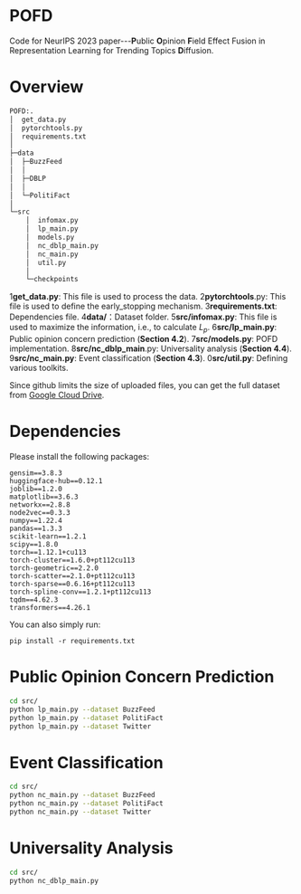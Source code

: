 ﻿# POFD
Code for NeurIPS 2023 paper---**P**ublic **O**pinion **F**ield Effect Fusion in Representation Learning for Trending Topics **D**iffusion.

# Overview
```bash
POFD:.
│  get_data.py
│  pytorchtools.py
│  requirements.txt
│          
├─data
│  ├─BuzzFeed
│  │      
│  ├─DBLP
│  │      
│  └─PolitiFact
│          
└─src
    │  infomax.py
    │  lp_main.py
    │  models.py
    │  nc_dblp_main.py
    │  nc_main.py
    │  util.py
    │  
    └─checkpoints   
```
1**get_data.py**: This file is used to process the data.
2**pytorchtools**.py: This file is used to define the early_stopping mechanism.
3**requirements.txt**: Dependencies file.
4**data/**：Dataset folder.
5**src/infomax.py**: This file is used to maximize the information, i.e., to calculate $L_p$.
6**src/lp_main.py**: Public opinion concern prediction (**Section 4.2**).
7**src/models.py**: POFD implementation.
8**src/nc_dblp_main**.py: Universality analysis (**Section 4.4**).
9**src/nc_main.py**: Event classification (**Section 4.3**).
0**src/util.py**: Defining various toolkits.

Since github limits the size of uploaded files, you can get the full dataset from [Google Cloud Drive](https://www.kaggle.com/datasets/mdepak/fakenewsnet).

# Dependencies
Please install the following packages:
```
gensim==3.8.3
huggingface-hub==0.12.1
joblib==1.2.0
matplotlib==3.6.3
networkx==2.8.8
node2vec==0.3.3
numpy==1.22.4
pandas==1.3.3
scikit-learn==1.2.1
scipy==1.8.0
torch==1.12.1+cu113
torch-cluster==1.6.0+pt112cu113
torch-geometric==2.2.0
torch-scatter==2.1.0+pt112cu113
torch-sparse==0.6.16+pt112cu113
torch-spline-conv==1.2.1+pt112cu113
tqdm==4.62.3
transformers==4.26.1
```
You can also simply run:
```
pip install -r requirements.txt
```
# Public Opinion Concern Prediction
```bash
cd src/
python lp_main.py --dataset BuzzFeed
python lp_main.py --dataset PolitiFact
python lp_main.py --dataset Twitter
```

# Event Classification
```bash
cd src/
python nc_main.py --dataset BuzzFeed
python nc_main.py --dataset PolitiFact
python nc_main.py --dataset Twitter
```

# Universality Analysis
```bash
cd src/
python nc_dblp_main.py
```
